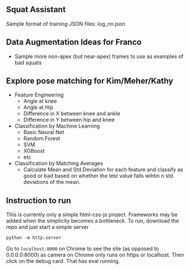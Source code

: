 ## Squat Assistant
Sample format of training JSON files: log_nn.json

## Data Augmentation Ideas for Franco
- Sample more non-apex (but near-apex) frames to use as examples of bad squats

## Explore pose matching for Kim/Meher/Kathy
- Feature Engineering
  - Angle at knee
  - Angle at Hip
  - Difference in X between knee and ankle
  - Difference in Y between hip and knee
- Classification by Machine Learning 
  - Basic Neural Net
  - Random Forest
  - SVM
  - XGBoost
  - etc
- Classification by Matching Averages
  - Calculate Mean and Std.Deviation for each feature and classify as good or bad based on whether the test value falls wihtin n            std deviations of the mean. 

## Instruction to run
This is currently only a simple html-css-js project. Frameworks may be added when the simplicity becomes a bottleneck. 
To run, download the repo and just start a simple server 
```
python -m http.server
```

Go to ```localhost:8000``` on Chrome to see the site (as opposed to 0.0.0.0:8000) as camera on Chrome only runs on https or localhost. Then click on the debug card. That has eval running. 


